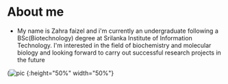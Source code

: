 # **About me** 
- My name is Zahra faizel and i'm currently an undergraduate following a BSc(Biotechnology) degree at Srilanka Institute of Information Technology. I'm interested in the field of biochemistry and molecular biology and looking forward to carry out successful research projects in the future

(![pic](https://user-images.githubusercontent.com/91867133/135955735-53365b67-799a-4f61-a266-e9697fbc8117.jpeg) {:height="50%" width="50%"}
